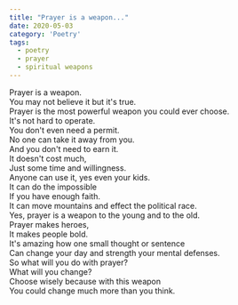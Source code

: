 ```yaml
---
title: "Prayer is a weapon..."
date: 2020-05-03
category: 'Poetry'
tags:
  - poetry
  - prayer
  - spiritual weapons
---
```


Prayer is a weapon.\
You may not believe it but it's true.\
Prayer is the most powerful weapon you could ever choose.<!--excerpt-->\
It's not hard to operate.\
You don't even need a permit.\
No one can take it away from you.\
And you don't need to earn it.\
It doesn't cost much,\
Just some time and willingness.\
Anyone can use it, yes even your kids.\
It can do the impossible\
If you have enough faith.\
It can move mountains and effect the political race.\
Yes, prayer is a weapon to the young and to the old.\
Prayer makes heroes,\
It makes people bold.\
It's amazing how one small thought or sentence\
Can change your day and strength your mental defenses.\
So what will you do with prayer?\
What will you change?\
Choose wisely because with this weapon\
You could change much more than you think.
